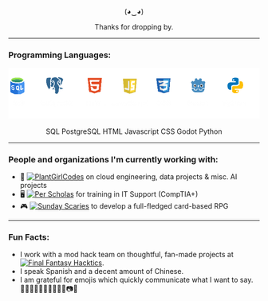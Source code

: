 <p align="center">
(◕‿◕)
</p>

<p align="center">
Thanks for dropping by.
</p>

---
### Programming Languages:


  <img src="https://raw.githubusercontent.com/jonnyblevins/JonnyBlevins.Codes/main/images/BannerEdited.png" alt="Banner Image">

<p align="center"> SQL  PostgreSQL  HTML  Javascript  CSS  Godot  Python </p>

---

### People and organizations I'm currently working with:
- 🌱 [![PlantGirlCodes](https://img.shields.io/badge/PlantGirlCodes-%20-lightgreen?style=flat-square&logo=github)](https://github.com/plantgirlcodes) on cloud engineering, data projects & misc. AI projects
- 🖥️ [![Per Scholas](https://img.shields.io/badge/Per_Scholas-%20-blue?style=flat-square&logo=education)](https://perscholas.org/) for training in IT Support (CompTIA+)
- 🎮 [![Sunday Scaries](https://img.shields.io/badge/Sunday_Scaries-%20-orange?style=flat-square&logo=github)](https://github.com/Sunday-Scaries/witch-hat) to develop a full-fledged card-based RPG

---

### Fun Facts:

- I work with a mod hack team on thoughtful, fan-made projects at [![Final Fantasy Hacktics](https://img.shields.io/badge/Final_Fantasy_Hacktics-%20-yellow?style=flat-square&logo=gamepad)](https://ffhacktics.com/).
- I speak Spanish and a decent amount of Chinese.
- I am grateful for emojis which quickly communicate what I want to say. 🤠🏋🏻‍♂️🎾🐊🥷🏻🛫🌵📷🌈
